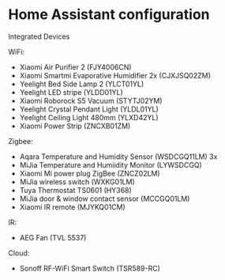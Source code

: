 # Home Assistant configuration

Integrated Devices

WiFi:
- Xiaomi Air Purifier 2 (FJY4006CN)
- Xiaomi Smartmi Evaporative Humidifier 2x (CJXJSQ02ZM)
- Yeelight Bed Side Lamp 2 (YLCT01YL)
- Yeelight LED stripe (YLDD01YL)
- Xiaomi Roborock S5 Vacuum (STYTJ02YM)
- Yeelight Crystal Pendant Light (YLDL01YL)
- Yeelight Ceiling Light 480mm (YLXD42YL)
- Xiaomi Power Strip (ZNCXB01ZM)

Zigbee:
- Aqara Temperature and Humidity Sensor (WSDCGQ11LM) 3x
- MiJia Temperature and Humiidity Monitor (LYWSDCGQ)
- Xiaomi Mi power plug ZigBee (ZNCZ02LM)
- MiJia wireless switch (WXKG01LM)
- Tuya Thermostat TS0601 (HY368)
- MiJia door & window contact sensor (MCCGQ01LM)
- Xiaomi IR remote (MJYKQ01CM)

IR:
- AEG Fan (TVL 5537)

Cloud:
- Sonoff RF-WiFi Smart Switch (TSR589-RC)
